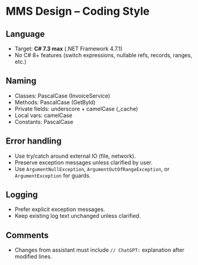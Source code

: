 # MMS Design – Coding Style

## Language
- Target: **C# 7.3 max** (.NET Framework 4.7.1)
- No C# 8+ features (switch expressions, nullable refs, records, ranges, etc.)

## Naming
- Classes: PascalCase (InvoiceService)
- Methods: PascalCase (GetById)
- Private fields: underscore + camelCase (_cache)
- Local vars: camelCase
- Constants: PascalCase

## Error handling
- Use try/catch around external IO (file, network).
- Preserve exception messages unless clarified by user.
- Use `ArgumentNullException`, `ArgumentOutOfRangeException`, or `ArgumentException` for guards.

## Logging
- Prefer explicit exception messages.
- Keep existing log text unchanged unless clarified.

## Comments
- Changes from assistant must include `// ChatGPT:` explanation after modified lines.
